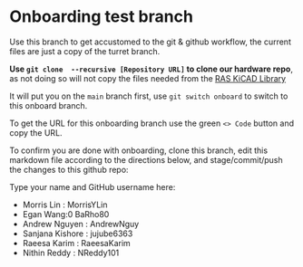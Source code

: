 # Onboarding test branch
Use this branch to get accustomed to the git & github workflow, the current files are just a copy of the turret branch.

**Use `git clone  --recursive [Repository URL]` to clone our hardware repo**, as not doing so will not copy the files needed from the [RAS KiCAD Library](https://github.com/ut-ras/KiCad_Library.git)

It will put you on the `main` branch first, use `git switch onboard` to switch to this onboard branch.

To get the URL for this onboarding branch use the green `<> Code` button and copy the URL.

To confirm you are done with onboarding, clone this branch, edit this markdown file according to the directions below, and stage/commit/push the changes to this github repo:

Type your name and GitHub username here:
- Morris Lin : MorrisYLin
- Egan Wang:0  BaRho80
- Andrew Nguyen : AndrewNguy
- Sanjana Kishore : jujube6363
- Raeesa Karim : RaeesaKarim
- Nithin Reddy : NReddy101
